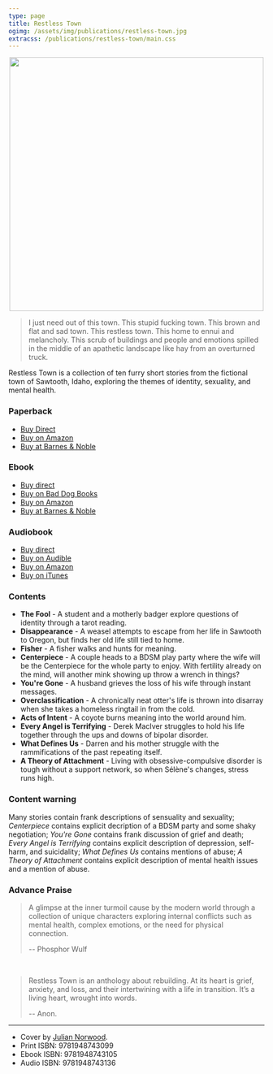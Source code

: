 ```yaml
---
type: page
title: Restless Town
ogimg: /assets/img/publications/restless-town.jpg
extracss: /publications/restless-town/main.css
---
```


<img src="/assets/img/publications/restless-town.jpg" style="margin: 0 auto; display: block; width: 500px; max-width: 100%;" />

<script src="https://gumroad.com/js/gumroad.js"></script>

> I just need out of this town. This stupid fucking town. This brown and flat and sad town. This restless town. This home to ennui and melancholy. This scrub of buildings and people and emotions spilled in the middle of an apathetic landscape like hay from an overturned truck.

Restless Town is a collection of ten furry short stories from the fictional town of Sawtooth, Idaho, exploring the themes of identity, sexuality, and mental health.

<div class="front-flex">
    <div class="third">
        <h3>Paperback</h3>
        <ul>
        <li><a class="gumroad-button" href="https://gum.co/restless-town-print" target="\_blank">Buy Direct</a></li>
        <li><a href="https://www.amazon.com/dp/1948743094" target="\_blank">Buy on Amazon</a></li>
        <li><a href="https://www.barnesandnoble.com/w/restless-town-madison-scott-clary/1134807830?ean=9781948743099" target="\_blank">Buy at Barnes &amp; Noble</a></li>
        </ul>
    </div>
    <div class="third">
        <h3>Ebook</h3>
        <ul>
        <li><a class="gumroad-button" href="https://gum.co/restless-town-ebook" target="\_blank">Buy direct</a></li>
        <li><a href="https://baddogbooks.com/product/restless-town/" target="\_blank">Buy on Bad Dog Books</a></li>
        <li><a href="https://www.amazon.com/dp/B0817C9GSX" target="\_blank">Buy on Amazon</a></li>
        <li><a href="https://www.barnesandnoble.com/w/restless-town-madison-scott-clary/1134807830?ean=9781948743105" target="\_blank">Buy at Barnes &amp; Noble</a></li>
        </ul>
    </div>
    <div class="third">
        <h3>Audiobook</h3>
        <ul>
        <li><a class="gumroad-button" href="https://gum.co/restless-town-audio" target="\_blank">Buy direct</a></li>
        <li><a href="https://www.audible.com/pd/B08292CSKQ/?source_code=AUDFPWS0223189MWT-BK-ACX0-174405&ref=acx_bty_BK_ACX0_174405_rh_us" target="\_blank">Buy on Audible</a></li>
        <li><a href="https://www.amazon.com/Restless-Town/dp/B08292KQW2" target="\_blank">Buy on Amazon</a></li>
        <li><a href="https://books.apple.com/us/audiobook/restless-town-unabridged/id1490335851" target="\_blank">Buy on iTunes</a></li>
        </ul>
    </div>
</div>

### Contents

* **The Fool** - A student and a motherly badger explore questions of identity through a tarot reading.
* **Disappearance** - A weasel attempts to escape from her life in Sawtooth to Oregon, but finds her old life still tied to home.
* **Fisher** - A fisher walks and hunts for meaning.
* **Centerpiece** - A couple heads to a BDSM play party where the wife will be the Centerpiece for the whole party to enjoy. With fertility already on the mind, will another mink showing up throw a wrench in things?
* **You're Gone** - A husband grieves the loss of his wife through instant messages.
* **Overclassification** - A chronically neat otter's life is thrown into disarray when she takes a homeless ringtail in from the cold.
* **Acts of Intent** - A coyote burns meaning into the world around him.
* **Every Angel is Terrifying** - Derek MacIver struggles to hold his life together through the ups and downs of bipolar disorder.
* **What Defines Us** - Darren and his mother struggle with the rammifications of the past repeating itself.
* **A Theory of Attachment** - Living with obsessive-compulsive disorder is tough without a support network, so when Sélène's changes, stress runs high.

### Content warning

Many stories contain frank descriptions of sensuality and sexuality; *Centerpiece* contains explicit decription of a BDSM party and some shaky negotiation; *You're Gone* contains frank discussion of grief and death; *Every Angel is Terrifying* contains explicit description of depression, self-harm, and suicidality; *What Defines Us* contains mentions of abuse; *A Theory of Attachment* contains explicit description of mental health issues and a mention of abuse.

### Advance Praise

> A glimpse at the inner turmoil cause by the modern world through a collection of unique characters exploring internal conflicts such as mental health, complex emotions, or the need for physical connection.
>
> -- Phosphor Wulf

&nbsp;

> Restless Town is an anthology about rebuilding. At its heart is grief, anxiety, and loss, and their intertwining with a life in transition. It’s a living heart, wrought into words.
>
> -- Anon.

-----

* Cover by [Julian Norwood](https://patreon.com/Cadmiumtea).
* Print ISBN: 9781948743099
* Ebook ISBN: 9781948743105
* Audio ISBN: 9781948743136
